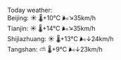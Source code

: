 Today weather:  
Beijing: ☀️   🌡️+10°C 🌬️↘35km/h  
Tianjin: ☀️   🌡️+14°C 🌬️↘35km/h  
Shijiazhuang: ☀️   🌡️+13°C 🌬️↓24km/h  
Tangshan: ⛅️  🌡️+9°C 🌬️↓23km/h  
